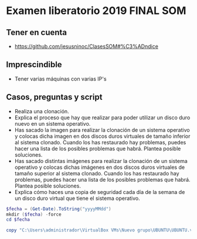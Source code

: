 # Examen liberatorio 2019 FINAL SOM

## Tener en cuenta
* https://github.com/jesusninoc/ClasesSOM#%C3%ADndice

## Imprescindible
- Tener varias máquinas con varias IP's

## Casos, preguntas y script
- Realiza una clonación.
- Explica el proceso que hay que realizar para poder utilizar un disco duro nuevo en un sistema operativo.
- Has sacado la imagen para realizar la clonación de un sistema operativo y colocas dicha imagen en dos discos duros virtuales de tamaño inferior al sistema clonado. Cuando los has restaurado hay problemas, puedes hacer una lista de los posibles problemas que habrá. Plantea posible soluciones.
- Has sacado distintas imágenes para realizar la clonación de un sistema operativo y colocas dichas imágenes en dos discos duros virtuales de tamaño superior al sistema clonado. Cuando los has restaurado hay problemas, puedes hacer una lista de los posibles problemas que habrá. Plantea posible soluciones.
- Explica cómo haces una copia de seguridad cada día de la semana de un disco duro virtual que tiene el sistema operativo.

```PowerShell
$fecha = (Get-Date).ToString("yyyyMMdd")
mkdir ($fecha) -force
cd $fecha

copy "C:\Users\administrador\VirtualBox VMs\Nuevo grupo\UBUNTU\UBUNTU.vdi" $fecha
```
